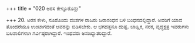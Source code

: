 +++
title = "020 ಅರಸ ಕೇಳ್ನೂರೊನ್ದು"

+++
20. ಅರಸ ಕೇಳು, ನೂರೊಂದು ವಂಶಗಳ ರಾಜರು ಜರಾಸಂಧನ ಬಳಿ  ಬಂಧನದಲ್ಲಿದ್ದಾರೆ. ಅವರಿಗೆ ಯಾವ ತೊಂದರೆಯೂ ಉಂಟಾಗದಂತೆ ಅವರನ್ನು ಬಿಡಿಸಬೇಕು. ಆ ಭಗದತ್ತನೂ ದುಷ್ಟ. ಬಾಹ್ಲಿಕ, ನರಕ, ವೃದ್ಧಕ್ಷತ್ರ ಇವರುಗಳು ಬಲಶಾಲಿಗಳಾಗಿ ಗರ್ವಿಷ್ಠರಾಗಿದ್ದಾರೆ. ಇಂಥವರು ಅಸಂಖ್ಯಾತರಿದ್ದಾರೆ.